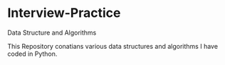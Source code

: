 # Interview-Practice
Data Structure and Algorithms

This Repository conatians various data structures and algorithms I have coded in Python.
